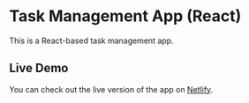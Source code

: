 # Task Management App (React)
This is a React-based task management app.

## Live Demo
You can check out the live version of the app on [Netlify](https://idyllic-fudge-423436.netlify.app/).
